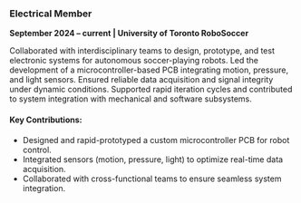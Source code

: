 ### **Electrical Member**  
**September 2024 – current | University of Toronto RoboSoccer**  

Collaborated with interdisciplinary teams to design, prototype, and test electronic systems for autonomous soccer-playing robots. Led the development of a microcontroller-based PCB integrating motion, pressure, and light sensors. Ensured reliable data acquisition and signal integrity under dynamic conditions. Supported rapid iteration cycles and contributed to system integration with mechanical and software subsystems.

#### Key Contributions:  
- Designed and rapid-prototyped a custom microcontroller PCB for robot control.
- Integrated sensors (motion, pressure, light) to optimize real-time data acquisition.
- Collaborated with cross-functional teams to ensure seamless system integration.


